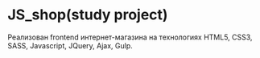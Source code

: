 # JS_shop(study project)

Реализован frontend интернет-магазина на технологиях HTML5, CSS3, SASS, Javascript, JQuery, Ajax, Gulp.
